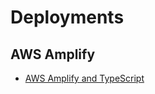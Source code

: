 # Deployments

## AWS Amplify

- [AWS Amplify and TypeScript](https://github.com/vercel/next.js/tree/canary/examples/with-aws-amplify-typescript)

